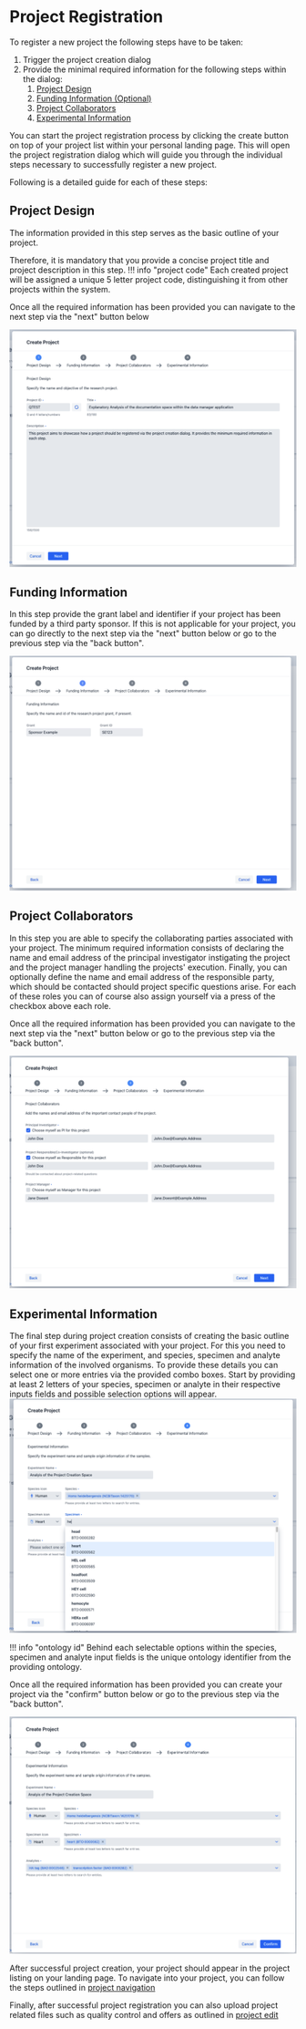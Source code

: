 # Project Registration

To register a new project the following steps have to be taken:

1. Trigger the project creation dialog
2. Provide the minimal required information for the following steps within the dialog:
    1. [Project Design](#project-design)
    2. [Funding Information (Optional)](#funding-information)
    3. [Project Collaborators](#project-collaborators)
    4. [Experimental Information](#experimental-information)

You can start the project registration process by clicking the create button on top of your project list within your personal landing page.
This will open the project registration dialog which will guide you through the individual steps necessary to successfully register a new project.

Following is a detailed guide for each of these steps:

## Project Design

The information provided in this step serves as the basic outline of your project.

Therefore, it is mandatory that you provide a concise project title and project description in
this step.
!!! info "project code"
    Each created project will be assigned a unique 5 letter project code, distinguishing it from other projects within the system.

Once all the required information has been provided you can navigate to the next step via the "next"
button below

![project_design](images/project_design.png)

## Funding Information

In this step provide the grant label and identifier if your project has been funded by a third party
sponsor.
If this is not applicable for your project, you can go directly to the next step via the "next"
button below
or go to the previous step via the "back button".

![funding_information](images/funding_information.png)

## Project Collaborators

In this step you are able to specify the collaborating parties associated with your project.
The minimum required information consists of declaring the name and email address of the principal
investigator
instigating the project and the project manager handling the projects' execution.
Finally, you can optionally define the name and email address of the responsible party, which should
be contacted should project specific questions arise.
For each of these roles you can of course also assign yourself via a press of the checkbox above
each role.

Once all the required information has been provided you can navigate to the next step via the "next"
button below
or go to the previous step via the "back button".

![project_collaborators](images/project_collaborators.png)

## Experimental Information

The final step during project creation consists of creating the basic outline of your first
experiment
associated with your project.
For this you need to specify the name of the experiment, and species, specimen and analyte
information of the involved organisms.
To provide these details you can select one or more entries via the provided combo boxes.
Start by providing at least 2 letters of your species, specimen or analyte in their respective inputs
fields and possible selection options will appear.
![experimental_information](images/experimental_information_search.png)

!!! info "ontology id"
    Behind each selectable options within the species, specimen and analyte input fields
    is the unique ontology identifier from the providing ontology.

Once all the required information has been provided you can create your project via the "confirm"
button below or go to the previous step via the "back button".

![experimental_information](images/experimental_information.png)

After successful project creation, your project should appear in the project listing on your landing
page.
To navigate into your project, you can follow the steps outlined
in [project navigation](project_introduction.md#project-navigation)

Finally, after successful project registration you can also upload project related files such as quality control and offers as outlined
in [project edit](project_edit.md#upload-of-project-related-files)
